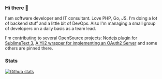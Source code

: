 ### Hi there 👋
I'am software developer and IT consultant. Love PHP, Go, JS. I'm doing a lot of backend stuff and a little bit of DevOps. Also I'm managing a small group of developers on a daily basis as a team lead.

I'm contributing to several OpenSource projects: [Nodejs plugin for SublimeText 3](https://github.com/varp/SublimeText-Nodejs), [A Yii2 wrapper for implementing an OAuth2 Server](https://github.com/filsh/yii2-oauth2-server) and some others are pinned there.

### Stats
[![Github stats](https://github-readme-stats.vercel.app/api?username=varp&show_icons=true&include_all_commits=true)](https://github.com/varp/github-readme-stats)


<!--
**varp/varp** is a ✨ _special_ ✨ repository because its `README.md` (this file) appears on your GitHub profile.

Here are some ideas to get you started:

- 🔭 I’m currently working on ...
- 🌱 I’m currently learning ...
- 👯 I’m looking to collaborate on ...
- 🤔 I’m looking for help with ...
- 💬 Ask me about ...
- 📫 How to reach me: ...
- 😄 Pronouns: ...
- ⚡ Fun fact: ...
-->
